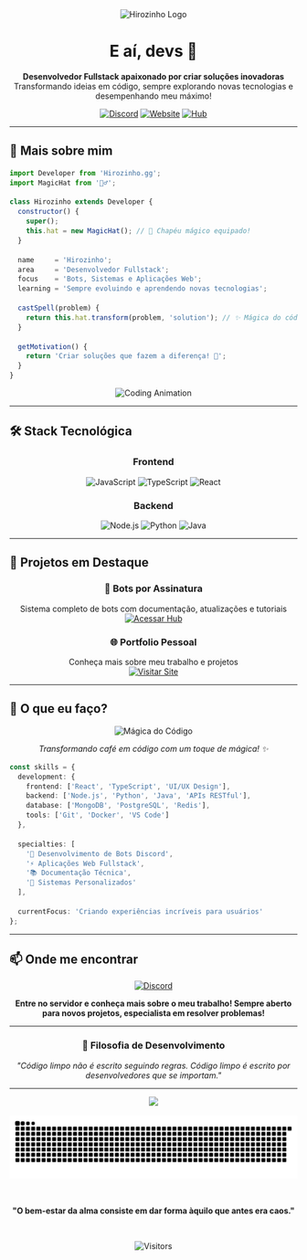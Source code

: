 <div align="center">
  <img src="https://i.imgur.com/OiDYQrY.png" alt="Hirozinho Logo" width="200"/>
</div>

<h1 align="center">E aí, devs 👋</h1>

<p align="center">
  <strong>Desenvolvedor Fullstack apaixonado por criar soluções inovadoras</strong><br>
  Transformando ideias em código, sempre explorando novas tecnologias e desempenhando meu máximo!
</p>

<div align="center">
  
  [![Discord](https://img.shields.io/badge/Discord-Comunidade-5865F2?style=for-the-badge&logo=discord&logoColor=white)](https://discord.gg/Rj3xUbVnBW)
  [![Website](https://img.shields.io/badge/Portfolio-hirozinho.space-00D9FF?style=for-the-badge&logo=google-chrome&logoColor=white)](https://hirozinhogg.hirozinho.space)
  [![Hub](https://img.shields.io/badge/Hub_de_Sistemas-Docs-FF6B6B?style=for-the-badge&logo=gitbook&logoColor=white)](https://hubdesistemasgg.hirozinho.space)

</div>

---

## 💫 Mais sobre mim

```javascript
import Developer from 'Hirozinho.gg';
import MagicHat from '🧙‍♂️';

class Hirozinho extends Developer {
  constructor() {
    super();
    this.hat = new MagicHat(); // 🎩 Chapéu mágico equipado!
  }
  
  name     = 'Hirozinho';
  area     = 'Desenvolvedor Fullstack';
  focus    = 'Bots, Sistemas e Aplicações Web';
  learning = 'Sempre evoluindo e aprendendo novas tecnologias';
  
  castSpell(problem) {
    return this.hat.transform(problem, 'solution'); // ✨ Mágica do código!
  }
  
  getMotivation() {
    return 'Criar soluções que fazem a diferença! 🚀';
  }
}
```

<div align="center">
  <img src="https://i.imgur.com/placeholder-dev-animation.gif" alt="Coding Animation" width="500"/>
</div>

---

## 🛠️ Stack Tecnológica

<div align="center">

### Frontend
![JavaScript](https://img.shields.io/badge/JavaScript-F7DF1E?style=for-the-badge&logo=javascript&logoColor=black)
![TypeScript](https://img.shields.io/badge/TypeScript-3178C6?style=for-the-badge&logo=typescript&logoColor=white)
![React](https://img.shields.io/badge/React-61DAFB?style=for-the-badge&logo=react&logoColor=black)

### Backend
![Node.js](https://img.shields.io/badge/Node.js-339933?style=for-the-badge&logo=node.js&logoColor=white)
![Python](https://img.shields.io/badge/Python-3776AB?style=for-the-badge&logo=python&logoColor=white)
![Java](https://img.shields.io/badge/Java-ED8B00?style=for-the-badge&logo=openjdk&logoColor=white)

</div>

---

## 🎯 Projetos em Destaque

<div align="center">

### 🤖 Bots por Assinatura
Sistema completo de bots com documentação, atualizações e tutoriais
<br>
[![Acessar Hub](https://img.shields.io/badge/Acessar-Hub_de_Sistemas-FF6B6B?style=for-the-badge)](https://hubdesistemasgg.hirozinho.space)

### 🌐 Portfolio Pessoal
Conheça mais sobre meu trabalho e projetos
<br>
[![Visitar Site](https://img.shields.io/badge/Visitar-hirozinho.space-00D9FF?style=for-the-badge)](https://hirozinhogg.hirozinho.space)

</div>

---

## 🌟 O que eu faço?

<div align="center">
  <img src="https://i.imgur.com/wJ99Sbe.png" alt="Mágica do Código" width="80"/>
  <p><em>Transformando café em código com um toque de mágica! ✨</em></p>
</div>

```typescript
const skills = {
  development: {
    frontend: ['React', 'TypeScript', 'UI/UX Design'],
    backend: ['Node.js', 'Python', 'Java', 'APIs RESTful'],
    database: ['MongoDB', 'PostgreSQL', 'Redis'],
    tools: ['Git', 'Docker', 'VS Code']
  },
  
  specialties: [
    '🤖 Desenvolvimento de Bots Discord',
    '⚡ Aplicações Web Fullstack',
    '📚 Documentação Técnica',
    '🔧 Sistemas Personalizados'
  ],
  
  currentFocus: 'Criando experiências incríveis para usuários'
};
```

---

## 📫 Onde me encontrar

<div align="center">

[![Discord](https://img.shields.io/badge/Discord-Junte--se_à_Comunidade-5865F2?style=for-the-badge&logo=discord&logoColor=white)](https://discord.gg/Rj3xUbVnBW)

**Entre no servidor e conheça mais sobre o meu trabalho! Sempre aberto para novos projetos, especialista em resolver problemas!**

</div>

---

<div align="center">
  
### 💭 Filosofia de Desenvolvimento

*"Código limpo não é escrito seguindo regras. Código limpo é escrito por desenvolvedores que se importam."*

</div>

---

<div align="center">
  <img src="https://capsule-render.vercel.app/api?type=waving&color=gradient&height=100&section=footer"/>
</div>

<div align="center">
  
  ![Snake animation](https://github.com/hirozinhodev/hirozinhodev/blob/output/github-contribution-grid-snake.svg)
  
  <br>
  
  **"O bem-estar da alma consiste em dar forma àquilo que antes era caos."**
  
  <br>
  
  ![Visitors](https://visitor-badge.laobi.icu/badge?page_id=hirozinhodev.hirozinhodev)
  
</div>
